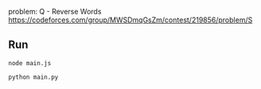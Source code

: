 problem: 
Q - Reverse Words	
https://codeforces.com/group/MWSDmqGsZm/contest/219856/problem/S

## Run

```
node main.js
```

```
python main.py
```
